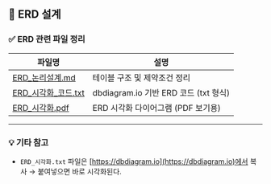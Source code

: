 ## 📘 ERD 설계

### ✅ ERD 관련 파일 정리

| 파일명 | 설명 |
|--------|------|
| [ERD_논리설계.md](erd/ERD_논리설계.md) | 테이블 구조 및 제약조건 정리 |
| [ERD_시각화_코드.txt](erd/ERD_시각화_코드.txt) | dbdiagram.io 기반 ERD 코드 (txt 형식) |
| [ERD_시각화.pdf](erd/ERD_시각화.pdf) | ERD 시각화 다이어그램 (PDF 보기용) |

---

### 💡 기타 참고

- `ERD_시각화.txt` 파일은 [https://dbdiagram.io](https://dbdiagram.io)에서 복사 → 붙여넣으면 바로 시각화된다.
